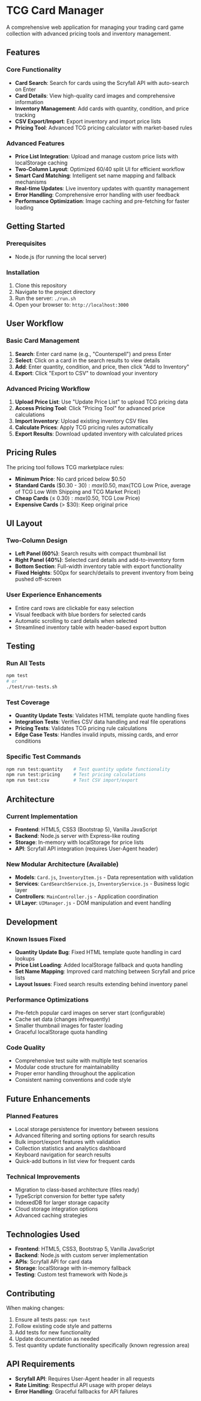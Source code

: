 # TCG Card Manager

A comprehensive web application for managing your trading card game collection with advanced pricing tools and inventory management.

## Features

### Core Functionality
- **Card Search**: Search for cards using the Scryfall API with auto-search on Enter
- **Card Details**: View high-quality card images and comprehensive information
- **Inventory Management**: Add cards with quantity, condition, and price tracking
- **CSV Export/Import**: Export inventory and import price lists
- **Pricing Tool**: Advanced TCG pricing calculator with market-based rules

### Advanced Features
- **Price List Integration**: Upload and manage custom price lists with localStorage caching
- **Two-Column Layout**: Optimized 60/40 split UI for efficient workflow
- **Smart Card Matching**: Intelligent set name mapping and fallback mechanisms
- **Real-time Updates**: Live inventory updates with quantity management
- **Error Handling**: Comprehensive error handling with user feedback
- **Performance Optimization**: Image caching and pre-fetching for faster loading

## Getting Started

### Prerequisites
- Node.js (for running the local server)

### Installation
1. Clone this repository
2. Navigate to the project directory
3. Run the server: `./run.sh`
4. Open your browser to: `http://localhost:3000`

## User Workflow

### Basic Card Management
1. **Search**: Enter card name (e.g., "Counterspell") and press Enter
2. **Select**: Click on a card in the search results to view details
3. **Add**: Enter quantity, condition, and price, then click "Add to Inventory"
4. **Export**: Click "Export to CSV" to download your inventory

### Advanced Pricing Workflow
1. **Upload Price List**: Use "Update Price List" to upload TCG pricing data
2. **Access Pricing Tool**: Click "Pricing Tool" for advanced price calculations
3. **Import Inventory**: Upload existing inventory CSV files
4. **Calculate Prices**: Apply TCG pricing rules automatically
5. **Export Results**: Download updated inventory with calculated prices

## Pricing Rules

The pricing tool follows TCG marketplace rules:
- **Minimum Price**: No card priced below $0.50
- **Standard Cards** ($0.30 - $30): max($0.50, max(TCG Low Price, average of TCG Low With Shipping and TCG Market Price))
- **Cheap Cards** (≤ $0.30): max($0.50, TCG Low Price)
- **Expensive Cards** (> $30): Keep original price

## UI Layout

### Two-Column Design
- **Left Panel (60%)**: Search results with compact thumbnail list
- **Right Panel (40%)**: Selected card details and add-to-inventory form
- **Bottom Section**: Full-width inventory table with export functionality
- **Fixed Heights**: 500px for search/details to prevent inventory from being pushed off-screen

### User Experience Enhancements
- Entire card rows are clickable for easy selection
- Visual feedback with blue borders for selected cards
- Automatic scrolling to card details when selected
- Streamlined inventory table with header-based export button

## Testing

### Run All Tests
```bash
npm test
# or
./test/run-tests.sh
```

### Test Coverage
- **Quantity Update Tests**: Validates HTML template quote handling fixes
- **Integration Tests**: Verifies CSV data handling and real file operations
- **Pricing Tests**: Validates TCG pricing rule calculations
- **Edge Case Tests**: Handles invalid inputs, missing cards, and error conditions

### Specific Test Commands
```bash
npm run test:quantity    # Test quantity update functionality
npm run test:pricing     # Test pricing calculations
npm run test:csv         # Test CSV import/export
```

## Architecture

### Current Implementation
- **Frontend**: HTML5, CSS3 (Bootstrap 5), Vanilla JavaScript
- **Backend**: Node.js server with Express-like routing
- **Storage**: In-memory with localStorage for price lists
- **API**: Scryfall API integration (requires User-Agent header)

### New Modular Architecture (Available)
- **Models**: `Card.js`, `InventoryItem.js` - Data representation with validation
- **Services**: `CardSearchService.js`, `InventoryService.js` - Business logic layer
- **Controllers**: `MainController.js` - Application coordination
- **UI Layer**: `UIManager.js` - DOM manipulation and event handling

## Development

### Known Issues Fixed
- **Quantity Update Bug**: Fixed HTML template quote handling in card lookups
- **Price List Loading**: Added localStorage fallback and quota handling
- **Set Name Mapping**: Improved card matching between Scryfall and price lists
- **Layout Issues**: Fixed search results extending behind inventory panel

### Performance Optimizations
- Pre-fetch popular card images on server start (configurable)
- Cache set data (changes infrequently)
- Smaller thumbnail images for faster loading
- Graceful localStorage quota handling

### Code Quality
- Comprehensive test suite with multiple test scenarios
- Modular code structure for maintainability
- Proper error handling throughout the application
- Consistent naming conventions and code style

## Future Enhancements

### Planned Features
- Local storage persistence for inventory between sessions
- Advanced filtering and sorting options for search results
- Bulk import/export features with validation
- Collection statistics and analytics dashboard
- Keyboard navigation for search results
- Quick-add buttons in list view for frequent cards

### Technical Improvements
- Migration to class-based architecture (files ready)
- TypeScript conversion for better type safety
- IndexedDB for larger storage capacity
- Cloud storage integration options
- Advanced caching strategies

## Technologies Used

- **Frontend**: HTML5, CSS3, Bootstrap 5, Vanilla JavaScript
- **Backend**: Node.js with custom server implementation
- **APIs**: Scryfall API for card data
- **Storage**: localStorage with in-memory fallback
- **Testing**: Custom test framework with Node.js

## Contributing

When making changes:
1. Ensure all tests pass: `npm test`
2. Follow existing code style and patterns
3. Add tests for new functionality
4. Update documentation as needed
5. Test quantity update functionality specifically (known regression area)

## API Requirements

- **Scryfall API**: Requires User-Agent header in all requests
- **Rate Limiting**: Respectful API usage with proper delays
- **Error Handling**: Graceful fallbacks for API failures
